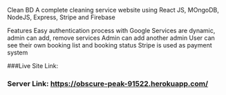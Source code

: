 Clean BD
A complete cleaning service website using React JS, MOngoDB, NodeJS, Express, Stripe and Firebase

Features
Easy authentication process with Google
Services are dynamic, admin can add, remove services
Admin can add another admin
User can see their own booking list and booking status
Stripe is used as payment system

###Live Site Link:

### Server Link: https://obscure-peak-91522.herokuapp.com/
